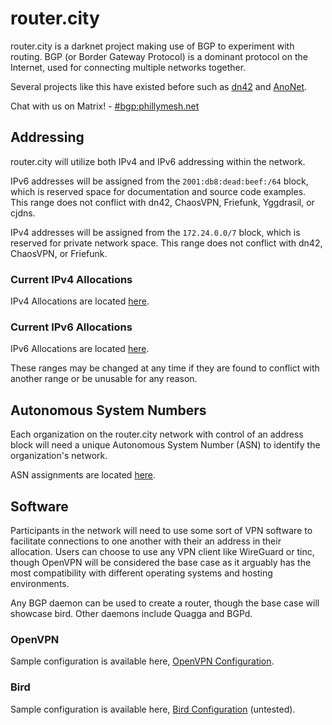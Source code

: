 # router.city

router.city is a darknet project making use of BGP to experiment with routing. BGP (or Border Gateway Protocol) is a dominant protocol on the Internet, used for connecting multiple networks together.

Several projects like this have existed before such as [dn42](https://dn42.net/Home) and [AnoNet](http://wiki.ucis.nl/Anonet).

Chat with us on Matrix! - [#bgp:phillymesh.net](https://matrix.to/#/#bgp:phillymesh.net)

## Addressing

router.city will utilize both IPv4 and IPv6 addressing within the network.

IPv6 addresses will be assigned from the `2001:db8:dead:beef:/64` block, which is reserved space for documentation and source code examples. This range does not conflict with dn42, ChaosVPN, Friefunk, Yggdrasil, or cjdns.

IPv4 addresses will be assigned from the `172.24.0.0/7` block, which is reserved for private network space. This range does not conflict with dn42, ChaosVPN, or Friefunk.

### Current IPv4 Allocations

IPv4 Allocations are located [here](allocations/ipv4.md).

### Current IPv6 Allocations

IPv6 Allocations are located [here](allocations/ipv6.md).

These ranges may be changed at any time if they are found to conflict with another range or be unusable for any reason.

## Autonomous System Numbers

Each organization on the router.city network with control of an address block will need a unique Autonomous System Number (ASN) to identify the organization's network.

ASN assignments are located [here](allocations/asn.md).

## Software

Participants in the network will need to use some sort of VPN software to facilitate connections to one another with their an address in their allocation. Users can choose to use any VPN client like WireGuard or tinc, though OpenVPN will be considered the base case as it arguably has the most compatibility with different operating systems and hosting environments.

Any BGP daemon can be used to create a router, though the base case will showcase bird. Other daemons include Quagga and BGPd.

### OpenVPN

Sample configuration is available here, [OpenVPN Configuration](openvpn.md).

### Bird

Sample configuration is available here, [Bird Configuration](bird.md) (untested).
